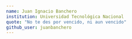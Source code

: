 ```yaml
---
name: Juan Ignacio Banchero
institution: Universidad Tecnológica Nacional
quote: "No te des por vencido, ni aun vencido"
github_user: juanbanchero
---
```

